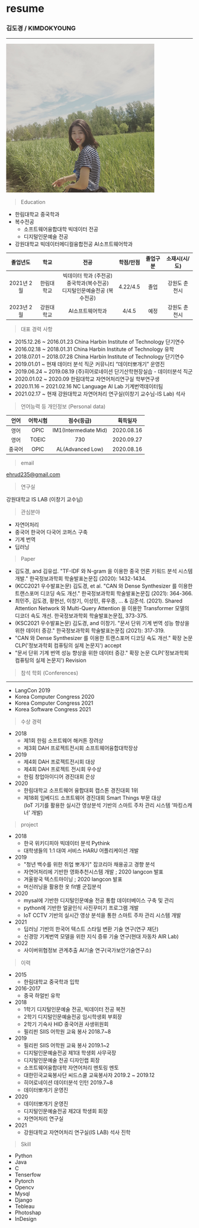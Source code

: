 
# resume
### 김도경 / KIMDOKYOUNG 
---
<!-- 사이즈 조절 안됨 
![kimdokyoung](김도경.jpg)
-->

<img src = 김도경.jpg width = 400 height = 400>

> Education
  - 한림대학교 중국학과
  - 복수전공 
    - 소프트웨어융합대학 빅데이터 전공
    - 디지털인문예술 전공
  - 강원대학교 빅데이터메디컬융합전공 AI소프트웨어학과
    
|졸업년도|학교|전공|학점/만점|졸업구분|소재시(시/도)|
  |:---:|:---:|:---:|:---:|:---:|:---:|
  |2021년 2월	|한림대학교	|빅데이터 학과 (주전공)<br/>중국학과(복수전공)<br/>디지털인문예술전공 (복수전공)	|4.22/4.5	|졸업	|강원도 춘천시|
  |2023년 2월	|강원대학교	|AI소프트웨어학과	|4/4.5	|예정	|강원도 춘천시|
 
  
> 대표 경력 사항 

  - 2015.12.26 ~ 2016.01.23 	China Harbin Institute of Technology 단기연수 
  - 2016.02.18 ~ 2018.01.31 	China Harbin Institute of Technology 유학
  - 2018.07.01 ~ 2018.07.28 	China Harbin Institute of Technology 단기연수 
  - 2019.01.01 ~ 현재 		    데이터 분석 직군 커뮤니티 “데이터뽀개기” 운영진
  - 2019.06.24 ~ 2019.08.19 	(주)히어로네이션 단기산학현장실습 - 데이터분석 직군
  - 2020.01.02 ~ 2020.09 	    한림대학교 자연어처리연구실 학부연구생    
  - 2020.11.16 ~ 2021.02.16	  NC Language AI Lab 기계번역데이터팀 
  - 2021.02.17 ~ 현재 		    강원대학교 자연어처리 연구실(이창기 교수님-IS Lab) 석사  
  
> 언어능력 등 개인정보 (Personal data)

  |언어	|어학시험	|점수(등급)|	획득일자|
  |:---:|:---:|:---:|:---:|
  |영어	|OPIC	|IM1(Intermediate Mid)|	2020.08.16|
  |영어	|TOEIC|	730	|2020.09.27|
  |중국어|	OPIC	|AL(Advanced Low)|	2020.08.16|

> email 

  ehrud235@gmail.com

> 연구실  

  강원대학교 IS LAB (이창기 교수님)
  <!-- 참조링크 : 이렇게하면 링크를 한번에 모아둘 수 있음 
  [site]:https://sites.google.com/view/hallym-nlp/%ED%99%88?authuser=2
  [link2][site]
  -->

> 관심분야  
  - 자연어처리 
  - 중국어 한국어 다국어 코퍼스 구축  
  - 기계 번역 
  - 딥러닝 
  
> Paper
  - 김도경, and 김유섭. "TF-IDF 와 N-gram 을 이용한 중국 언론 키워드 분석 시스템 개발." 한국정보과학회 학술발표논문집 (2020): 1432-1434. 
  - (KCC2021 우수발표논문) 김도경, et al. "CAN 와 Dense Synthesizer 를 이용한 트랜스포머 디코딩 속도 개선." 한국정보과학회 학술발표논문집 (2021): 364-366.
  - 최민주, 김도경, 황현선, 이창기, 이성민, 류우종, ... & 김준석. (2021). Shared Attention Network 와 Multi-Query Attention 을 이용한 Transformer 모델의 디코더 속도 개선. 한국정보과학회 학술발표논문집, 373-375.
  - (KSC2021 우수발표논문) 김도경, and 이창기. "문서 단위 기계 번역 성능 향상을 위한 데이터 증강." 한국정보과학회 학술발표논문집 (2021): 317-319.
  - "CAN 와 Dense Synthesizer 를 이용한 트랜스포머 디코딩 속도 개선." 확장 논문 CLP('정보과학회 컴퓨팅의 실제 논문지') accept
  - "문서 단위 기계 번역 성능 향상을 위한 데이터 증강." 확장 논문 CLP('정보과학회 컴퓨팅의 실제 논문지') Revision

> 참석 학회 (Conferences)
________________________________________
- LangCon 2019
- Korea Computer Congress 2020
- Korea Computer Congress 2021
- Korea Software Congress 2021



> 수상 경력 
  
  - 2018 
    - 제1회 한림 소프트웨어 해커톤 장려상 
    - 제3회 DAH 프로젝트전시회 소프트웨어융합대학장상 
  - 2019 
    - 제4회 DAH 프로젝트전시회 대상
    - 제4회 DAH 프로젝트 전시회 우수상
    - 한림 창업아이디어 경진대회 은상
  - 2020 
    - 한림대학교 소프트웨어 융합대회 캡스톤 경진대회 1위
    -	제18회 임베디드 소프트웨어 경진대회 Smart Things 부문 대상 <br/>(IoT 기기를 활용한 실시간 영상분석 기반의 스마트 주차 관리 시스템 ‘파킹스캐너’ 개발)


> project  
- 2018
  - 한국 위키디피아 빅데이터 분석 Pythink 
  - 대학생들의 1:1 대여 서비스 HARU 어플리케이션 개발 
- 2019 
  - "청년 백수를 위한 취업 뽀개기" 잡코리아 채용공고 경향 분석
  - 자연어처리에 기반한 영화추천시스템 개발 ; 2020 langcon 발표 
  - 겨울왕국 텍스트마이닝 ; 2020 langcon 발표 
  - 머신러닝을 활용한 옷 fit별 군집분석 
- 2020  
  - mysal에 기반한 디지털인문예술 전공 통합 데이터베이스 구축 및 관리  
  - python에 기반한 얼굴인식 사진꾸미기 프로그램 개발
  - IoT CCTV 기반의 실시간 영상 분석을 통한 스마트 주차 관리 시스템 개발
- 2021
  -	딥러닝 기반의 한국어 텍스트 스타일 변환 기술 연구(연구 재단)
  -	신경망 기계번역 모델을 위한 지식 증류 기술 연구(현대 자동차 AIR Lab)
- 2022
  -	사이버위협정보 관계추출 AI기술 연구(국가보안기술연구소)




> 이력
- 2015
  - 한림대학교 중국학과 입학
- 2016-2017
  - 중국 하얼빈 유학
- 2018
  - 1학기 디지털인문예술 전공, 빅데이터 전공 복전
  - 2학기 디지털인문예술전공 임시학생회 부회장
  - 2학기 기숙사 HID 중국어권 사생위원회
  - 필리핀 SIIS 어학원 교육 봉사 2018.7~8
- 2019 
  - 필리핀 SIIS 어학원 교육 봉사 2019.1~2
  - 디지털인문예술전공 제1대 학생회 사무국장
  - 디지털인문예술 전공 디자인랩 회장 
  - 소프트웨어융합대학 자연어처리 멘토링 멘토
  - 대한민국교육봉사단 씨드스쿨 교육봉사자 2019.2 ~ 2019.12
  - 히어로네이션 데이터분석 인턴 2019.7~8
  - 데이터뽀개기 운영진 
- 2020 
  - 데이터뽀개기 운영진 
  - 디지털인문예술전공 제2대 학생회 회장
  - 자연어처리 연구실
- 2021 
  - 강원대학교 자연어처리 연구실(IS LAB) 석사 진학
 
 > Skill
 - Python
 - Java
 - C
 - Tenserfow
 - Pytorch
 - Opencv
 - Mysql
 - Django
 - Tebleau
 - Photoshap
 - InDesign


